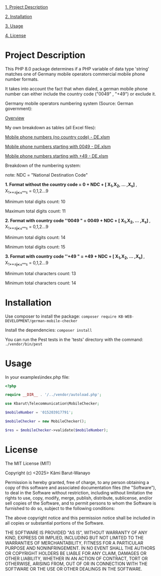  [1. Project Description](#project-description)
 
 [2. Installation](#installation)
 
 [3. Usage](#usage)
 
 [4. License](#license)
 
# Project Description

This PHP 8.0 package determines if a PHP variable of data type 'string' matches one of Germany mobile operators commercial mobile phone number formats.

It takes into account the fact that when dialed, a german mobile phone number can either include  the country code ("0049" ,  "+49") or exclude it.

Germany mobile operators numbering system (Source: German government):

[Overview](https://www.bundesnetzagentur.de/SharedDocs/Downloads/EN/Areas/Telecommunications/Companies/NumberManagement/MobileServices/Mobileservicees_Numbering%20Plan_2017.pdf?__blob=publicationFile&v=2)

My own breakdown as tables (all Excel files):

[Mobile phone numbers (no country code) - DE.xlsm](https://docs.google.com/spreadsheets/d/1v4xwM2N9_sU1WjnWR92lNwZ0194n7JbP)

[Mobile phone numbers starting with 0049 - DE.xlsm](https://docs.google.com/spreadsheets/d/1kQx08kl3vDK3yEOZ-0UXloed2gtLwfv0)

[Mobile phone numbers starting with +49 - DE.xlsm](https://docs.google.com/spreadsheets/d/16we9BrmhX77vPK1FoRr3ImWut35KLSt4)

Breakdown of the numbering system:

note: NDC = "National Destination Code"

<b>1. Format without the country code = 0 + NDC + [ X<sub>1</sub>,X<sub>2</sub>, ... ,X<sub>s</sub>] </b>, X<sub>1**≤**j<**≤**s</sub> = 0,1,2...9

Minimum total digits count: 10

Maximum total digits count: 11

<b>2. Format with country code ''0049 " = 0049 + NDC + [ X<sub>1</sub>,X<sub>2</sub>, ... ,X<sub>s</sub>] </b>, X<sub>1**≤**j<**≤**s</sub> = 0,1,2...9

Minimum total digits count: 14

Minimum total digits count: 15

<b>3. Format with country code ''+49 " = +49 + NDC + [ X<sub>1</sub>,X<sub>2</sub>, ... ,X<sub>s</sub>] </b>, X<sub>1**≤**j<**≤**s</sub> = 0,1,2...9

Minimum total characters count: 13

Minimum total characters count: 14

# Installation

Use composer to install the package: `composer require KB-WEB-DEVELOPMENT/german-mobile-checker`

Install the dependencies: `composer install` 

You can run the Pest tests in the 'tests' directory with the command: `./vendor/bin/pest`


# Usage

In your examples\index.php file: 

```php
<?php

require __DIR__ . '/../vendor/autoload.php';

use Kbarut\Telecommunication\MobileChecker;

$mobileNumber = '015203917791';

$mobileChecker = new MobileChecker();

$res = $mobileChecker->validate($mobileNumber);

 ```

# License 

The MIT License (MIT)

Copyright (c) <2025> Kâmi Barut-Wanayo

Permission is hereby granted, free of charge, to any person obtaining a copy of this software and associated documentation files (the "Software"), to deal in the Software without restriction, including without limitation the rights to use, copy, modify, merge, publish, distribute, sublicense, and/or sell copies of the Software, and to permit persons to whom the Software is furnished to do so, subject to the following conditions:

The above copyright notice and this permission notice shall be included in all copies or substantial portions of the Software.

THE SOFTWARE IS PROVIDED "AS IS", WITHOUT WARRANTY OF ANY KIND, EXPRESS OR IMPLIED, INCLUDING BUT NOT LIMITED TO THE WARRANTIES OF MERCHANTABILITY, FITNESS FOR A PARTICULAR PURPOSE AND NONINFRINGEMENT. IN NO EVENT SHALL THE AUTHORS OR COPYRIGHT HOLDERS BE LIABLE FOR ANY CLAIM, DAMAGES OR OTHER LIABILITY, WHETHER IN AN ACTION OF CONTRACT, TORT OR OTHERWISE, ARISING FROM, OUT OF OR IN CONNECTION WITH THE SOFTWARE OR THE USE OR OTHER DEALINGS IN THE SOFTWARE.
